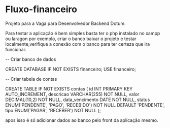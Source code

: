 # Fluxo-financeiro
Projeto para a Vaga para Desenvolvedor Backend Dotum.

Para testar a aplicação é bem simples basta ter o php instalado no xampp ou laragon por exemplo, criar o banco baixar o projeto e testar localmente,verifique a conexão com o banco para ter certeza que ira funcionar.

-- Criar banco de dados

CREATE DATABASE IF NOT EXISTS financeiro;
USE financeiro;

-- Criar tabela de contas

CREATE TABLE IF NOT EXISTS contas (
    id INT PRIMARY KEY AUTO_INCREMENT,
    descricao VARCHAR(255) NOT NULL,
    valor DECIMAL(10,2) NOT NULL,
    data_vencimento DATE NOT NULL,
    status ENUM('PENDENTE', 'PAGO', 'RECEBIDO') NOT NULL DEFAULT 'PENDENTE',
    tipo ENUM('PAGAR', 'RECEBER') NOT NULL
);

apos isso é só adicionar dados ao banco pelo front da aplicação mesmo.
